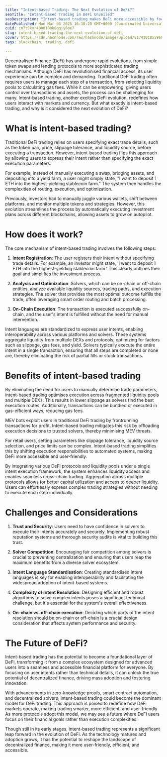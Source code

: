 ```yaml
---
title: "Intent-Based Trading: The Next Evolution of DeFi?"
seoTitle: "Intent-Based Trading in DeFi Unveiled"
seoDescription: "Intent-based trading makes DeFi more accessible by focusing on user goals, simplifying complexities, and enhancing efficiency"
datePublished: Mon Mar 03 2025 16:18:20 GMT+0000 (Coordinated Universal Time)
cuid: cm7t9kyr4000108k0gqjy8oe7
slug: intent-based-trading-the-next-evolution-of-defi
cover: https://cdn.hashnode.com/res/hashnode/image/upload/v1741018559696/db147254-89ef-4ca5-a911-f93e6666f681.png
tags: blockchain, trading, defi

---
```


Decentralised Finance (DeFi) has undergone rapid evolutions, from simple token swaps and lending protocols to more sophisticated trading mechanisms. Although DeFi has revolutionised financial access, its user experience can be complex and demanding. Traditional DeFi trading often requires users to manage each step of a transaction, from selecting liquidity pools to calculating gas fees. While it can be empowering, giving users control over transactions and assets, the process can be challenging for many. Intent-based trading, another exciting DeFi evolution, redefines how users interact with markets and currency. But what exactly is intent-based trading, and why is it considered the next evolution of DeFi?

# What is intent-based trading?

Traditional DeFi trading relies on users specifying exact trade details, such as the token pair, price, slippage tolerance, and liquidity source, before executing a transaction. However, intent-based trading flips this approach by allowing users to express their intent rather than specifying the exact execution parameters.

For example, instead of manually executing a swap, bridging assets, and depositing into a yield farm, a user might simply state, "I want to deposit 1 ETH into the highest-yielding stablecoin farm." The system then handles the complexities of routing, execution, and optimization.

Previously, investors had to manually juggle various wallets, shift between platforms, and monitor multiple tokens and strategies. However, this evolution streamlines the process by automatically executing investment plans across different blockchains, allowing assets to grow on autopilot.

# How does it work?

The core mechanism of intent-based trading involves the following steps:

1. **Intent Registration**: The user registers their intent without specifying trade details. For example, an investor might state, 'I want to deposit 1 ETH into the highest-yielding stablecoin farm.' This clearly outlines their goal and simplifies the investment process.
    
2. **Analysis and Optimization**: Solvers, which can be on-chain or off-chain entities, analyze available liquidity sources, trading paths, and execution strategies. The solver that provides the most optimal outcome fulfills the trade, often leveraging smart order routing and batch processing.
    
3. **On-Chain Execution**: The transaction is executed successfully on-chain, and the user's intent is fulfilled without the need for manual intervention.
    

Intent languages are standardized to express user intents, enabling interoperability across various platforms and solvers. These systems aggregate liquidity from multiple DEXs and protocols, optimizing for factors such as slippage, gas fees, and yield. Solvers typically execute the entire intent in a single transaction, ensuring that all steps are completed or none are, thereby eliminating the risk of partial fills or stuck transactions.

# Benefits of intent-based trading

By eliminating the need for users to manually determine trade parameters, intent-based trading optimises execution across fragmented liquidity pools and multiple DEXs. This results in lower slippage as solvers find the best execution routes. Additionally, transactions can be bundled or executed in gas-efficient ways, reducing gas fees.

MEV bots exploit users in traditional DeFi trading by frontrunning transactions for profit. Intent-based trading mitigates this risk by offloading execution decisions to trusted solvers, thereby minimising MEV threats.

For retail users, setting parameters like slippage tolerance, liquidity source selection, and price limits can be complex. Intent-based trading simplifies this by shifting execution responsibilities to automated systems, making DeFi more accessible and user-friendly.

By integrating various DeFi protocols and liquidity pools under a single intent execution framework, the system enhances liquidity access and enables seamless cross-chain trading. Aggregation across multiple protocols allows for better capital utilization and access to deeper liquidity. Users can effortlessly express complex trading strategies without needing to execute each step individually.

# Challenges and Considerations

1. **Trust and Security**: Users need to have confidence in solvers to execute their intents accurately and securely. Implementing robust reputation systems and thorough security audits is vital to building this trust.
    
2. **Solver Competition**: Encouraging fair competition among solvers is crucial to preventing centralization and ensuring that users reap the maximum benefits from a diverse solver ecosystem.
    
3. **Intent Language Standardisation**: Creating standardised intent languages is key for enabling interoperability and facilitating the widespread adoption of intent-based systems.
    
4. **Complexity of Intent Resolution**: Designing efficient and robust algorithms to solve complex intents poses a significant technical challenge, but it's essential for the system's overall effectiveness.
    
5. **On-chain vs. off-chain execution**: Deciding which parts of the intent resolution should be on-chain or off-chain is a crucial design consideration that affects system performance and security.
    

# The Future of DeFi?

Intent-based trading has the potential to become a foundational layer of DeFi, transforming it from a complex ecosystem designed for advanced users into a seamless and accessible financial platform for everyone. By focusing on user intents rather than technical details, it can unlock the true potential of decentralized finance, driving mass adoption and fostering innovation.

With advancements in zero-knowledge proofs, smart contract automation, and decentralized solvers, intent-based trading could become the dominant model for DeFi trading. This approach is poised to redefine how DeFi markets operate, making trading smarter, more efficient, and user-friendly. As more protocols adopt this model, we may see a future where DeFi users focus on their financial goals rather than execution complexities.

Though still in its early stages, intent-based trading represents a significant leap forward in the evolution of DeFi. As the technology matures and adoption grows, it has the potential to reshape the landscape of decentralized finance, making it more user-friendly, efficient, and accessible.